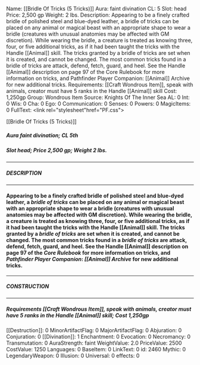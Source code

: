 Name: [[Bridle Of Tricks (5 Tricks)]]
Aura: faint divination
CL: 5
Slot: head
Price: 2,500 gp
Weight: 2 lbs.
Description: Appearing to be a finely crafted bridle of polished steel and blue-dyed leather, a bridle of tricks can be placed on any animal or magical beast with an appropriate shape to wear a bridle (creatures with unusual anatomies may be affected with GM discretion). While wearing the bridle, a creature is treated as knowing three, four, or five additional tricks, as if it had been taught the tricks with the Handle [[Animal]] skill. The tricks granted by a bridle of tricks are set when it is created, and cannot be changed. The most common tricks found in a bridle of tricks are attack, defend, fetch, guard, and heel. See the Handle [[Animal]] description on page 97 of the Core Rulebook for more information on tricks, and Pathfinder Player Companion: [[Animal]] Archive for new additional tricks.
Requirements: [[Craft Wondrous Item]], speak with animals, creator must have 5 ranks in the Handle [[Animal]] skill
Cost: 1,250gp
Group: Wondrous Item
Source: Knights Of The Inner Sea
AL: 0
Int: 0
Wis: 0
Cha: 0
Ego: 0
Communication: 0
Senses: 0
Powers: 0
MagicItems: 0
FullText: <link rel="stylesheet"href="PF.css"><div class="heading"><p class="alignleft">[[Bridle Of Tricks (5 Tricks)]]</p><div style="clear: both;"></div></div><div><h5><b>Aura </b>faint divination; <b>CL </b>5th</h5><h5><b>Slot </b>head; <b>Price </b>2,500 gp; <b>Weight </b>2 lbs.</h5></div><hr/><div><h5><b>DESCRIPTION</b></h5></div><hr/><div><h4><p>Appearing to be a finely crafted bridle of polished steel and blue-dyed leather, a <i>bridle of tricks</i> can be placed on any animal or magical beast with an appropriate shape to wear a bridle (creatures with unusual anatomies may be affected with GM discretion). While wearing the bridle, a creature is treated as knowing three, four, or five additional tricks, as if it had been taught the tricks with the Handle [[Animal]] skill. The tricks granted by a <i>bridle of tricks</i> are set when it is created, and cannot be changed. The most common tricks found in a <i>bridle of tricks</i> are attack, defend, fetch, guard, and heel. See the Handle [[Animal]] description on page 97 of the <i>Core Rulebook</i> for more information on tricks, and <i>Pathfinder Player Companion</i>: <i>[[Animal]] Archive</i> for new additional tricks.</p></h4></div><hr/><div><h5><b>CONSTRUCTION</b></h5></div><hr/><div><h5><b>Requirements </b>[[Craft Wondrous Item]], <i>speak with animals</i>, creator must have 5 ranks in the Handle [[Animal]] skill; <b>Cost </b>1,250gp</h5></div>
[[Destruction]]: 0
MinorArtifactFlag: 0
MajorArtifactFlag: 0
Abjuration: 0
Conjuration: 0
[[Divination]]: 1
Enchantment: 0
Evocation: 0
Necromancy: 0
Transmutation: 0
AuraStrength: faint
WeightValue: 2.0
PriceValue: 2500
CostValue: 1250
Languages: 0
BaseItem: 0
LinkText: 0
id: 2460
Mythic: 0
LegendaryWeapon: 0
Illusion: 0
Universal: 0
effects: 0
